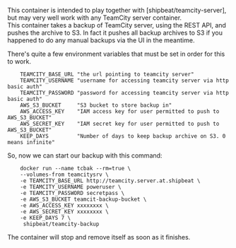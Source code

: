 This container is intended to play together with [shipbeat/teamcity-server], but may very well work with any TeamCity server container.  
This container takes a backup of TeamCity server, using the REST API, and pushes the archive to S3. In fact it pushes all backup archives to S3 if you happened to do any manual backups via the UI in the meantime.  

There's quite a few environment variables that must be set in order for this to work.
```
    TEAMCITY_BASE_URL "the url pointing to teamcity server"
    TEAMCITY_USERNAME "username for accessing teamcity server via http basic auth"
    TEAMCITY_PASSWORD "password for accessing teamcity server via http basic auth"
    AWS_S3_BUCKET     "S3 bucket to store backup in"
    AWS_ACCESS_KEY    "IAM access key for user permitted to push to AWS_S3_BUCKET"
    AWS_SECRET_KEY    "IAM secret key for user permitted to push to AWS_S3_BUCKET"
    KEEP_DAYS         "Number of days to keep backup archive on S3. 0 means infinite"
```

So, now we can start our backup with this command:
```shell
    docker run --name tcbak --rm=true \
    --volumes-from teamcitysrv \
    -e TEAMCITY_BASE_URL http://teamcity.server.at.shipbeat \
    -e TEAMCITY_USERNAME poweruser \
    -e TEAMCITY_PASSWORD secretpass \
    -e AWS_S3_BUCKET teamcit-backup-bucket \
    -e AWS_ACCESS_KEY xxxxxxxx \
    -e AWS_SECRET_KEY xxxxxxxx \
    -e KEEP_DAYS 7 \
     shipbeat/teamcity-backup
```
The container will stop and remove itself as soon as it finishes.
